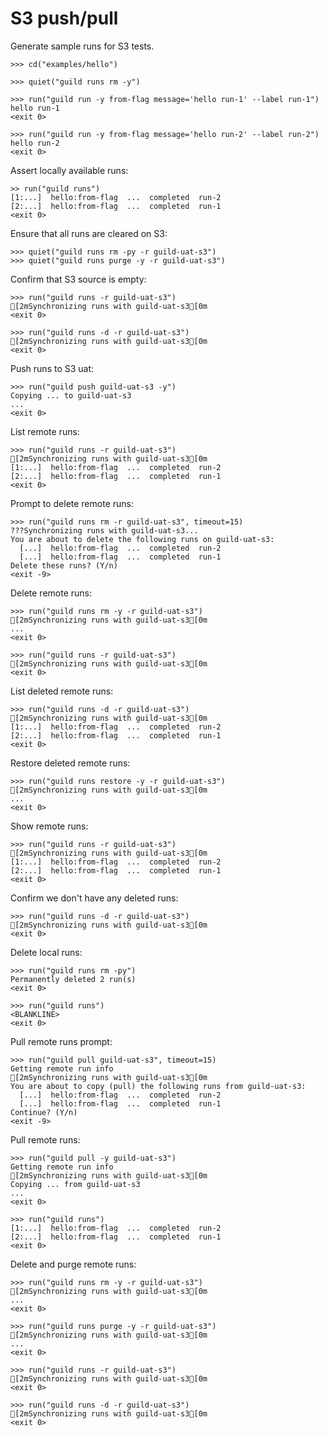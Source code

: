 # S3 push/pull

Generate sample runs for S3 tests.

    >>> cd("examples/hello")

    >>> quiet("guild runs rm -y")

    >>> run("guild run -y from-flag message='hello run-1' --label run-1")
    hello run-1
    <exit 0>

    >>> run("guild run -y from-flag message='hello run-2' --label run-2")
    hello run-2
    <exit 0>

Assert locally available runs:

    >> run("guild runs")
    [1:...]  hello:from-flag  ...  completed  run-2
    [2:...]  hello:from-flag  ...  completed  run-1
    <exit 0>

Ensure that all runs are cleared on S3:

    >>> quiet("guild runs rm -py -r guild-uat-s3")
    >>> quiet("guild runs purge -y -r guild-uat-s3")

Confirm that S3 source is empty:

    >>> run("guild runs -r guild-uat-s3")
    [2mSynchronizing runs with guild-uat-s3[0m
    <exit 0>

    >>> run("guild runs -d -r guild-uat-s3")
    [2mSynchronizing runs with guild-uat-s3[0m
    <exit 0>

Push runs to S3 uat:

    >>> run("guild push guild-uat-s3 -y")
    Copying ... to guild-uat-s3
    ...
    <exit 0>

List remote runs:

    >>> run("guild runs -r guild-uat-s3")
    [2mSynchronizing runs with guild-uat-s3[0m
    [1:...]  hello:from-flag  ...  completed  run-2
    [2:...]  hello:from-flag  ...  completed  run-1
    <exit 0>

Prompt to delete remote runs:

    >>> run("guild runs rm -r guild-uat-s3", timeout=15)
    ???Synchronizing runs with guild-uat-s3...
    You are about to delete the following runs on guild-uat-s3:
      [...]  hello:from-flag  ...  completed  run-2
      [...]  hello:from-flag  ...  completed  run-1
    Delete these runs? (Y/n)
    <exit -9>

Delete remote runs:

    >>> run("guild runs rm -y -r guild-uat-s3")
    [2mSynchronizing runs with guild-uat-s3[0m
    ...
    <exit 0>

    >>> run("guild runs -r guild-uat-s3")
    [2mSynchronizing runs with guild-uat-s3[0m
    <exit 0>

List deleted remote runs:

    >>> run("guild runs -d -r guild-uat-s3")
    [2mSynchronizing runs with guild-uat-s3[0m
    [1:...]  hello:from-flag  ...  completed  run-2
    [2:...]  hello:from-flag  ...  completed  run-1
    <exit 0>

Restore deleted remote runs:

    >>> run("guild runs restore -y -r guild-uat-s3")
    [2mSynchronizing runs with guild-uat-s3[0m
    ...
    <exit 0>

Show remote runs:

    >>> run("guild runs -r guild-uat-s3")
    [2mSynchronizing runs with guild-uat-s3[0m
    [1:...]  hello:from-flag  ...  completed  run-2
    [2:...]  hello:from-flag  ...  completed  run-1
    <exit 0>

Confirm we don't have any deleted runs:

    >>> run("guild runs -d -r guild-uat-s3")
    [2mSynchronizing runs with guild-uat-s3[0m
    <exit 0>

Delete local runs:

    >>> run("guild runs rm -py")
    Permanently deleted 2 run(s)
    <exit 0>

    >>> run("guild runs")
    <BLANKLINE>
    <exit 0>

Pull remote runs prompt:

    >>> run("guild pull guild-uat-s3", timeout=15)
    Getting remote run info
    [2mSynchronizing runs with guild-uat-s3[0m
    You are about to copy (pull) the following runs from guild-uat-s3:
      [...]  hello:from-flag  ...  completed  run-2
      [...]  hello:from-flag  ...  completed  run-1
    Continue? (Y/n)
    <exit -9>

Pull remote runs:

    >>> run("guild pull -y guild-uat-s3")
    Getting remote run info
    [2mSynchronizing runs with guild-uat-s3[0m
    Copying ... from guild-uat-s3
    ...
    <exit 0>

    >>> run("guild runs")
    [1:...]  hello:from-flag  ...  completed  run-2
    [2:...]  hello:from-flag  ...  completed  run-1
    <exit 0>

Delete and purge remote runs:

    >>> run("guild runs rm -y -r guild-uat-s3")
    [2mSynchronizing runs with guild-uat-s3[0m
    ...
    <exit 0>

    >>> run("guild runs purge -y -r guild-uat-s3")
    [2mSynchronizing runs with guild-uat-s3[0m
    ...
    <exit 0>

    >>> run("guild runs -r guild-uat-s3")
    [2mSynchronizing runs with guild-uat-s3[0m
    <exit 0>

    >>> run("guild runs -d -r guild-uat-s3")
    [2mSynchronizing runs with guild-uat-s3[0m
    <exit 0>
